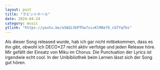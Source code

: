 ```yaml
---
layout: post
title: "ラビットホール"
date: 2024-04-24
category: music
ytlink: "https://youtu.be/eSW2LVbPThw?si=KlM0ef6_cG7Yqfbs"
---
```


Als dieser Song released wurde, hab ich gar nicht mitbekommen, dass es ihn gibt, obwohl ich DECO*27 recht aktiv verfolge
und jeden Release höre. Mir gefällt der Einsatz von Miku im Chorus. Die Punctuation der Lyrics ist irgendwie echt cool.
In der Unibibliothek beim Lernen lässt sich der Song gut hören. 